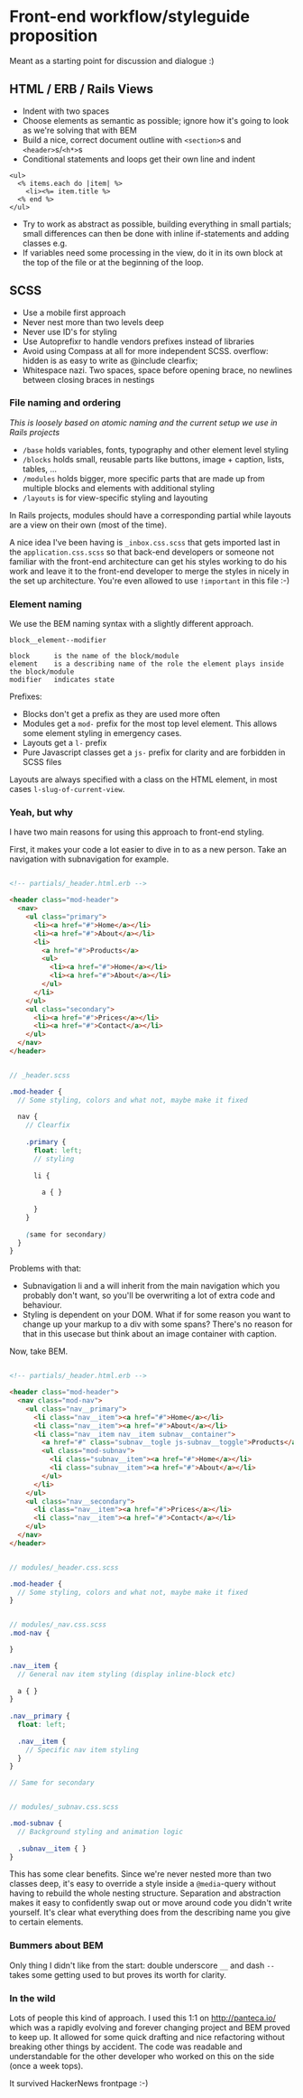 # Front-end workflow/styleguide proposition

Meant as a starting point for discussion and dialogue :)

## HTML / ERB / Rails Views

- Indent with two spaces
- Choose elements as semantic as possible; ignore how it's going to look as we're solving that with BEM
- Build a nice, correct document outline with `<section>`s and `<header>`s/`<h*>`s
- Conditional statements and loops get their own line and indent

```html+erb
<ul>
  <% items.each do |item| %>
    <li><%= item.title %>
  <% end %>
</ul>
```

- Try to work as abstract as possible, building everything in small partials; small differences can then be done with inline if-statements and adding classes e.g.
- If variables need some processing in the view, do it in its own block at the top of the file or at the beginning of the loop.

## SCSS

- Use a mobile first approach
- Never nest more than two levels deep
- Never use ID's for styling
- Use Autoprefixr to handle vendors prefixes instead of libraries
- Avoid using Compass at all for more independent SCSS. overflow: hidden is as easy to write as @include clearfix;
- Whitespace nazi. Two spaces, space before opening brace, no newlines between closing braces in nestings



### File naming and ordering

*This is loosely based on atomic naming and the current setup we use in Rails projects*

- `/base` holds variables, fonts, typography and other element level styling
- `/blocks` holds small, reusable parts like buttons, image + caption, lists, tables, …
- `/modules` holds bigger, more specific parts that are made up from multiple blocks and elements with additional styling 
- `/layouts` is for view-specific styling and layouting

In Rails projects, modules should have a corresponding partial while layouts are a view on their own (most of the time).

A nice idea I've been having is `_inbox.css.scss` that gets imported last in the `application.css.scss` so that back-end developers or someone not familiar with the front-end architecture can get his styles working to do his work and leave it to the front-end developer to merge the styles in nicely in the set up architecture. You're even allowed to use `!important` in this file :-)

### Element naming 

We use the BEM naming syntax with a slightly different approach.

```
block__element--modifier

block      is the name of the block/module
element    is a describing name of the role the element plays inside the block/module
modifier   indicates state
```

Prefixes: 

- Blocks don't get a prefix as they are used more often
- Modules get a `mod-` prefix for the most top level element. This allows some element styling in emergency cases.
- Layouts get a `l-` prefix 
- Pure Javascript classes get a `js-` prefix for clarity and are forbidden in SCSS files

Layouts are always specified with a class on the HTML element, in most cases `l-slug-of-current-view`.

### Yeah, but why

I have two main reasons for using this approach to front-end styling.

First, it makes your code a lot easier to dive in to as a new person. Take an navigation with subnavigation for example.

```html

<!-- partials/_header.html.erb -->

<header class="mod-header">
  <nav>
    <ul class="primary">
      <li><a href="#">Home</a></li>
      <li><a href="#">About</a></li>
      <li>
        <a href="#">Products</a>
        <ul>
          <li><a href="#">Home</a></li>
          <li><a href="#">About</a></li>
        </ul>
      </li>
    </ul>
    <ul class="secondary">
      <li><a href="#">Prices</a></li>
      <li><a href="#">Contact</a></li>
    </ul>
  </nav>
</header>
```

```scss

// _header.scss

.mod-header {
  // Some styling, colors and what not, maybe make it fixed
  
  nav {
    // Clearfix
    
    .primary {
      float: left;
      // styling
      
      li {
      
        a { }
      
      }
    }
    
    (same for secondary)
  }
}
```

Problems with that:

- Subnavigation li and a will inherit from the main navigation which you probably don't want, so you'll be overwriting a lot of extra code and behaviour.
- Styling is dependent on your DOM. What if for some reason you want to change up your markup to a div with some spans? There's no reason for that in this usecase but think about an image container with caption.

Now, take BEM.

```html

<!-- partials/_header.html.erb -->

<header class="mod-header">
  <nav class="mod-nav">
    <ul class="nav__primary">
      <li class="nav__item"><a href="#">Home</a></li>
      <li class="nav__item"><a href="#">About</a></li>
      <li class="nav__item nav__item subnav__container">
        <a href="#" class="subnav__togle js-subnav__toggle">Products</a>
        <ul class="mod-subnav">
          <li class="subnav__item"><a href="#">Home</a></li>
          <li class="subnav__item"><a href="#">About</a></li>
        </ul>
      </li>
    </ul>
    <ul class="nav__secondary">
      <li class="nav__item"><a href="#">Prices</a></li>
      <li class="nav__item"><a href="#">Contact</a></li>
    </ul>
  </nav>
</header>
```

```scss

// modules/_header.css.scss

.mod-header {
  // Some styling, colors and what not, maybe make it fixed
}
```

```scss

// modules/_nav.css.scss
.mod-nav {

}

.nav__item {
  // General nav item styling (display inline-block etc)
  
  a { }
}
 
.nav__primary {
  float: left;
  
  .nav__item {
    // Specific nav item styling
  }
}

// Same for secondary
```

```scss

// modules/_subnav.css.scss

.mod-subnav {
  // Background styling and animation logic
  
  .subnav__item { }
}
```

This has some clear benefits. Since we're never nested more than two classes deep, it's easy to override a style inside a `@media`-query without having to rebuild the whole nesting structure. Separation and abstraction makes it easy to confidently swap out or move around code you didn't write yourself. It's clear what everything does from the describing name you give to certain elements.

### Bummers about BEM

Only thing I didn't like from the start: double underscore `__` and dash `--` takes some getting used to but proves its worth for clarity.

### In the wild

Lots of people this kind of approach. I used this 1:1 on http://panteca.io/ which was a rapidly evolving and forever changing project and BEM proved to keep up. It allowed for some quick drafting and nice refactoring without breaking other things by accident. The code was readable and understandable for the other developer who worked on this on the side (once a week tops).

It survived HackerNews frontpage :-)